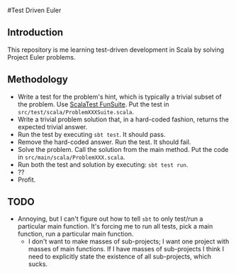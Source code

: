 #Test Driven Euler

## Introduction

This repository is me learning test-driven development in Scala by solving Project Euler problems.

## Methodology

-	Write a test for the problem's hint, which is typically a trivial subset of the problem. Use [ScalaTest FunSuite](http://www.scalatest.org/getting_started_with_fun_suite). Put the test in `src/test/scala/ProblemXXXSuite.scala`.
-	Write a trivial problem solution that, in a hard-coded fashion, returns the expected trivial answer.
-	Run the test by executing `sbt test`. It should pass.
-	Remove the hard-coded answer. Run the test. It should fail.
-	Solve the problem. Call the solution from the main method. Put the code in `src/main/scala/ProblemXXX.scala`.
-    Run both the test and solution by executing: `sbt test run`.
-	??
-	Profit.

## TODO

-	Annoying, but I can't figure out how to tell `sbt` to only test/run a particular main function. It's forcing me to run all tests, pick a main function, run a particular main function.
	-	I don't want to make masses of sub-projects; I want one project with masses of main functions. If I have masses of sub-projects I think I need to explicitly state the existence of all sub-projects, which sucks.

